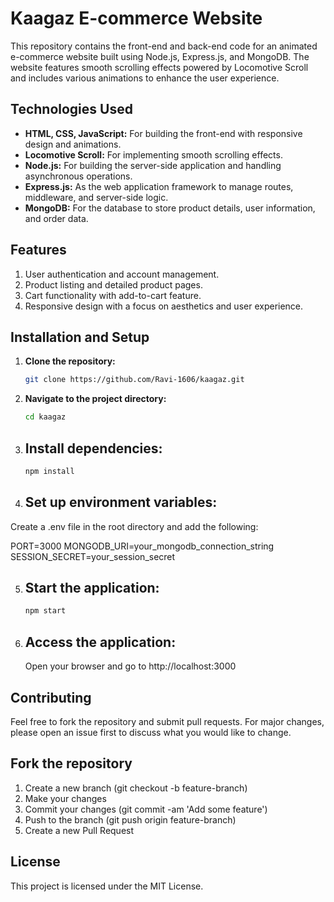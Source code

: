 # Kaagaz E-commerce Website

This repository contains the front-end and back-end code for an animated e-commerce website built using Node.js, Express.js, and MongoDB. The website features smooth scrolling effects powered by Locomotive Scroll and includes various animations to enhance the user experience.

## Technologies Used

- **HTML, CSS, JavaScript:** For building the front-end with responsive design and animations.
- **Locomotive Scroll:** For implementing smooth scrolling effects.
- **Node.js:** For building the server-side application and handling asynchronous operations.
- **Express.js:** As the web application framework to manage routes, middleware, and server-side logic.
- **MongoDB:** For the database to store product details, user information, and order data.

## Features

1. User authentication and account management.
2. Product listing and detailed product pages.
3. Cart functionality with add-to-cart feature.
4. Responsive design with a focus on aesthetics and user experience.

## Installation and Setup

1. **Clone the repository:**
   ```bash
   git clone https://github.com/Ravi-1606/kaagaz.git
   
2. **Navigate to the project directory:**
   ```bash
   cd kaagaz

3. ## Install dependencies:
    ```bash
    npm install

4. ## Set up environment variables:
Create a .env file in the root directory and add the following:

PORT=3000
MONGODB_URI=your_mongodb_connection_string
SESSION_SECRET=your_session_secret

5. ## Start the application:
   ```bash
   npm start

6. ## Access the application:
   Open your browser and go to http://localhost:3000

## Contributing
Feel free to fork the repository and submit pull requests. For major changes, please open an issue first to discuss what you would like to change.

## Fork the repository
1. Create a new branch (git checkout -b feature-branch)
2. Make your changes
3. Commit your changes (git commit -am 'Add some feature')
4. Push to the branch (git push origin feature-branch)
5. Create a new Pull Request
   
## License
This project is licensed under the MIT License.

    
